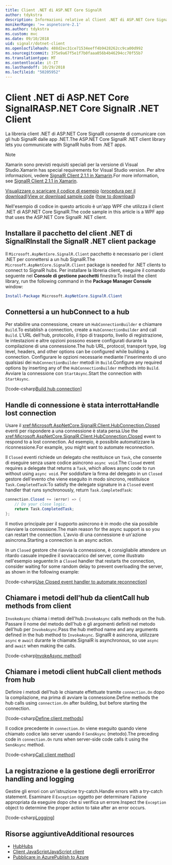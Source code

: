 ```yaml
---
title: Client .NET di ASP.NET Core SignalR
author: tdykstra
description: Informazioni relative al Client .NET di ASP.NET Core SignalR
monikerRange: '>= aspnetcore-2.1'
ms.author: tdykstra
ms.custom: mvc
ms.date: 09/10/2018
uid: signalr/dotnet-client
ms.openlocfilehash: 488d2ec31ce71534eeff4b9428262cc9ca00d992
ms.sourcegitcommit: 375e9a67f5e1f7b0faaa056b4b46294cc70f55b7
ms.translationtype: MT
ms.contentlocale: it-IT
ms.lasthandoff: 10/29/2018
ms.locfileid: "50205952"
---
```

# <a name="aspnet-core-signalr-net-client"></a><span data-ttu-id="10f15-103">Client .NET di ASP.NET Core SignalR</span><span class="sxs-lookup"><span data-stu-id="10f15-103">ASP.NET Core SignalR .NET Client</span></span>

<span data-ttu-id="10f15-104">La libreria client .NET di ASP.NET Core SignalR consente di comunicare con gli hub SignalR dalle app .NET.</span><span class="sxs-lookup"><span data-stu-id="10f15-104">The ASP.NET Core SignalR .NET client library lets you communicate with SignalR hubs from .NET apps.</span></span>

> [!NOTE]
> <span data-ttu-id="10f15-105">Xamarin sono previsti requisiti speciali per la versione di Visual Studio.</span><span class="sxs-lookup"><span data-stu-id="10f15-105">Xamarin has special requirements for Visual Studio version.</span></span> <span data-ttu-id="10f15-106">Per altre informazioni, vedere [SignalR Client 2.1.1 in Xamarin](https://github.com/aspnet/Announcements/issues/305).</span><span class="sxs-lookup"><span data-stu-id="10f15-106">For more information, see [SignalR Client 2.1.1 in Xamarin](https://github.com/aspnet/Announcements/issues/305).</span></span>

<span data-ttu-id="10f15-107">[Visualizzare o scaricare il codice di esempio](https://github.com/aspnet/Docs/tree/master/aspnetcore/signalr/dotnet-client/sample) ([procedura per il download](xref:index#how-to-download-a-sample))</span><span class="sxs-lookup"><span data-stu-id="10f15-107">[View or download sample code](https://github.com/aspnet/Docs/tree/master/aspnetcore/signalr/dotnet-client/sample) ([how to download](xref:index#how-to-download-a-sample))</span></span>

<span data-ttu-id="10f15-108">Nell'esempio di codice in questo articolo è un'app WPF che utilizza il client .NET di ASP.NET Core SignalR.</span><span class="sxs-lookup"><span data-stu-id="10f15-108">The code sample in this article is a WPF app that uses the ASP.NET Core SignalR .NET client.</span></span>

## <a name="install-the-signalr-net-client-package"></a><span data-ttu-id="10f15-109">Installare il pacchetto del client .NET di SignalR</span><span class="sxs-lookup"><span data-stu-id="10f15-109">Install the SignalR .NET client package</span></span>

<span data-ttu-id="10f15-110">Il `Microsoft.AspNetCore.SignalR.Client` pacchetto è necessario per i client .NET per connettersi a un hub SignalR.</span><span class="sxs-lookup"><span data-stu-id="10f15-110">The `Microsoft.AspNetCore.SignalR.Client` package is needed for .NET clients to connect to SignalR hubs.</span></span> <span data-ttu-id="10f15-111">Per installare la libreria client, eseguire il comando seguente nel **Console di gestione pacchetti** finestra:</span><span class="sxs-lookup"><span data-stu-id="10f15-111">To install the client library, run the following command in the **Package Manager Console** window:</span></span>

```powershell
Install-Package Microsoft.AspNetCore.SignalR.Client
```

## <a name="connect-to-a-hub"></a><span data-ttu-id="10f15-112">Connettersi a un hub</span><span class="sxs-lookup"><span data-stu-id="10f15-112">Connect to a hub</span></span>

<span data-ttu-id="10f15-113">Per stabilire una connessione, creare un `HubConnectionBuilder` e chiamare `Build`.</span><span class="sxs-lookup"><span data-stu-id="10f15-113">To establish a connection, create a `HubConnectionBuilder` and call `Build`.</span></span> <span data-ttu-id="10f15-114">L'URL dell'hub, protocollo, il tipo di trasporto, livello di registrazione, le intestazioni e altre opzioni possono essere configurati durante la compilazione di una connessione.</span><span class="sxs-lookup"><span data-stu-id="10f15-114">The hub URL, protocol, transport type, log level, headers, and other options can be configured while building a connection.</span></span> <span data-ttu-id="10f15-115">Configurare le opzioni necessarie mediante l'inserimento di uno qualsiasi dei `HubConnectionBuilder` metodi in `Build`.</span><span class="sxs-lookup"><span data-stu-id="10f15-115">Configure any required options by inserting any of the `HubConnectionBuilder` methods into `Build`.</span></span> <span data-ttu-id="10f15-116">Avviare la connessione con `StartAsync`.</span><span class="sxs-lookup"><span data-stu-id="10f15-116">Start the connection with `StartAsync`.</span></span>

[!code-csharp[Build hub connection](dotnet-client/sample/signalrchatclient/MainWindow.xaml.cs?name=snippet_MainWindowClass&highlight=15-17,39)]

## <a name="handle-lost-connection"></a><span data-ttu-id="10f15-117">Handle di connessione è stata interrotta</span><span class="sxs-lookup"><span data-stu-id="10f15-117">Handle lost connection</span></span>

<span data-ttu-id="10f15-118">Usare il <xref:Microsoft.AspNetCore.SignalR.Client.HubConnection.Closed> eventi per rispondere a una connessione è stata persa.</span><span class="sxs-lookup"><span data-stu-id="10f15-118">Use the <xref:Microsoft.AspNetCore.SignalR.Client.HubConnection.Closed> event to respond to a lost connection.</span></span> <span data-ttu-id="10f15-119">Ad esempio, è possibile automatizzare la riconnessione.</span><span class="sxs-lookup"><span data-stu-id="10f15-119">For example, you might want to automate reconnection.</span></span>

<span data-ttu-id="10f15-120">Il `Closed` eventi richiede un delegato che restituisce un `Task`, che consente di eseguire senza usare codice asincrono `async void`.</span><span class="sxs-lookup"><span data-stu-id="10f15-120">The `Closed` event requires a delegate that returns a `Task`, which allows async code to run without using `async void`.</span></span> <span data-ttu-id="10f15-121">Per soddisfare la firma del delegato in un `Closed` gestore dell'evento che viene eseguito in modo sincrono, restituisce `Task.CompletedTask`:</span><span class="sxs-lookup"><span data-stu-id="10f15-121">To satisfy the delegate signature in a `Closed` event handler that runs synchronously, return `Task.CompletedTask`:</span></span>

```csharp
connection.Closed += (error) => {
    // Do your close logic.
    return Task.CompletedTask;
};
```

<span data-ttu-id="10f15-122">Il motivo principale per il supporto asincrono è in modo che sia possibile riavviare la connessione.</span><span class="sxs-lookup"><span data-stu-id="10f15-122">The main reason for the async support is so you can restart the connection.</span></span> <span data-ttu-id="10f15-123">L'avvio di una connessione è un'azione asincrona.</span><span class="sxs-lookup"><span data-stu-id="10f15-123">Starting a connection is an async action.</span></span>

<span data-ttu-id="10f15-124">In un `Closed` gestore che riavvia la connessione, è consigliabile attendere un ritardo casuale impedire il sovraccarico del server, come illustrato nell'esempio seguente:</span><span class="sxs-lookup"><span data-stu-id="10f15-124">In a `Closed` handler that restarts the connection, consider waiting for some random delay to prevent overloading the server, as shown in the following example:</span></span>

[!code-csharp[Use Closed event handler to automate reconnection](dotnet-client/sample/signalrchatclient/MainWindow.xaml.cs?name=snippet_ClosedRestart)]

## <a name="call-hub-methods-from-client"></a><span data-ttu-id="10f15-125">Chiamare i metodi dell'hub da client</span><span class="sxs-lookup"><span data-stu-id="10f15-125">Call hub methods from client</span></span>

<span data-ttu-id="10f15-126">`InvokeAsync` chiama i metodi dell'hub.</span><span class="sxs-lookup"><span data-stu-id="10f15-126">`InvokeAsync` calls methods on the hub.</span></span> <span data-ttu-id="10f15-127">Passare il nome del metodo dell'hub e gli argomenti definiti nel metodo dell'hub per `InvokeAsync`.</span><span class="sxs-lookup"><span data-stu-id="10f15-127">Pass the hub method name and any arguments defined in the hub method to `InvokeAsync`.</span></span> <span data-ttu-id="10f15-128">SignalR è asincrona, utilizzare `async` e `await` durante le chiamate.</span><span class="sxs-lookup"><span data-stu-id="10f15-128">SignalR is asynchronous, so use `async` and `await` when making the calls.</span></span>

[!code-csharp[InvokeAsync method](dotnet-client/sample/signalrchatclient/MainWindow.xaml.cs?name=snippet_InvokeAsync)]

## <a name="call-client-methods-from-hub"></a><span data-ttu-id="10f15-129">Chiamare i metodi client hub</span><span class="sxs-lookup"><span data-stu-id="10f15-129">Call client methods from hub</span></span>

<span data-ttu-id="10f15-130">Definire i metodi dell'hub le chiamate effettuate tramite `connection.On` dopo la compilazione, ma prima di avviare la connessione.</span><span class="sxs-lookup"><span data-stu-id="10f15-130">Define methods the hub calls using `connection.On` after building, but before starting the connection.</span></span>

[!code-csharp[Define client methods](dotnet-client/sample/signalrchatclient/MainWindow.xaml.cs?name=snippet_ConnectionOn)]

<span data-ttu-id="10f15-131">Il codice precedente in `connection.On` viene eseguito quando viene chiamato codice lato server usando il `SendAsync` (metodo).</span><span class="sxs-lookup"><span data-stu-id="10f15-131">The preceding code in `connection.On` runs when server-side code calls it using the `SendAsync` method.</span></span>

[!code-csharp[Call client method](dotnet-client/sample/signalrchat/hubs/chathub.cs?name=snippet_SendMessage)]

## <a name="error-handling-and-logging"></a><span data-ttu-id="10f15-132">La registrazione e la gestione degli errori</span><span class="sxs-lookup"><span data-stu-id="10f15-132">Error handling and logging</span></span>

<span data-ttu-id="10f15-133">Gestire gli errori con un'istruzione try-catch.</span><span class="sxs-lookup"><span data-stu-id="10f15-133">Handle errors with a try-catch statement.</span></span> <span data-ttu-id="10f15-134">Esaminare il `Exception` oggetto per determinare l'azione appropriata da eseguire dopo che si verifica un errore.</span><span class="sxs-lookup"><span data-stu-id="10f15-134">Inspect the `Exception` object to determine the proper action to take after an error occurs.</span></span>

[!code-csharp[Logging](dotnet-client/sample/signalrchatclient/MainWindow.xaml.cs?name=snippet_ErrorHandling)]

## <a name="additional-resources"></a><span data-ttu-id="10f15-135">Risorse aggiuntive</span><span class="sxs-lookup"><span data-stu-id="10f15-135">Additional resources</span></span>

* [<span data-ttu-id="10f15-136">Hub</span><span class="sxs-lookup"><span data-stu-id="10f15-136">Hubs</span></span>](xref:signalr/hubs)
* [<span data-ttu-id="10f15-137">Client JavaScript</span><span class="sxs-lookup"><span data-stu-id="10f15-137">JavaScript client</span></span>](xref:signalr/javascript-client)
* [<span data-ttu-id="10f15-138">Pubblicare in Azure</span><span class="sxs-lookup"><span data-stu-id="10f15-138">Publish to Azure</span></span>](xref:signalr/publish-to-azure-web-app)
